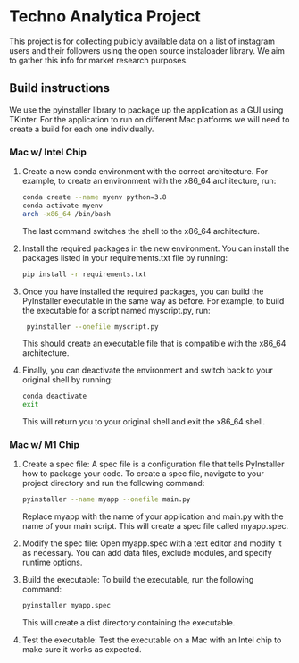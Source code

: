 # Techno Analytica Project

This project is for collecting publicly available data on a list of instagram users and their followers using the open source instaloader library. We aim to gather this info for market research purposes. 

## Build instructions

We use the pyinstaller library to package up the application as a GUI using TKinter. For the application to run on different Mac platforms we will need to create a build for each one individually.

### Mac w/ Intel Chip

1. Create a new conda environment with the correct architecture. For example, to create an environment with the x86_64 architecture, run:

    ```bash
    conda create --name myenv python=3.8
    conda activate myenv
    arch -x86_64 /bin/bash
    ```
    
    The last command switches the shell to the x86_64 architecture.


2. Install the required packages in the new environment. You can install the packages listed in your requirements.txt file by running:
    ```bash
    pip install -r requirements.txt
    ```
   
3. Once you have installed the required packages, you can build the PyInstaller executable in the same way as before. For example, to build the executable for a script named myscript.py, run:
    ```bash
     pyinstaller --onefile myscript.py
    ```

    This should create an executable file that is compatible with the x86_64 architecture.


4. Finally, you can deactivate the environment and switch back to your original shell by running:

    ```bash
    conda deactivate
    exit
    ```

    This will return you to your original shell and exit the x86_64 shell.

### Mac w/ M1 Chip

1. Create a spec file: A spec file is a configuration file that tells PyInstaller how to package your code. To create a spec file, navigate to your project directory and run the following command:

    ```bash
    pyinstaller --name myapp --onefile main.py
    ```

    Replace myapp with the name of your application and main.py with the name of your main script. This will create a spec file called myapp.spec.


2. Modify the spec file: Open myapp.spec with a text editor and modify it as necessary. You can add data files, exclude modules, and specify runtime options.


3. Build the executable: To build the executable, run the following command:

    ```bash
    pyinstaller myapp.spec
    ```

    This will create a dist directory containing the executable.


4. Test the executable: Test the executable on a Mac with an Intel chip to make sure it works as expected.